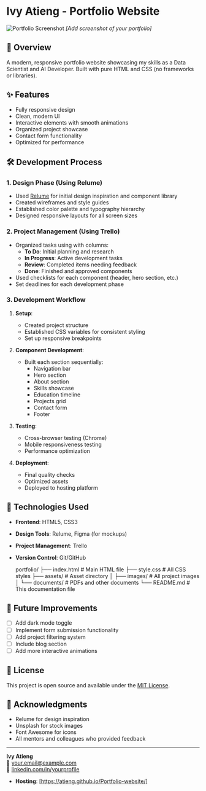 # Ivy Atieng - Portfolio Website

![Portfolio Screenshot](./screenshot.jpg) *[Add screenshot of your portfolio]*

## 🚀 Overview
A modern, responsive portfolio website showcasing my skills as a Data Scientist and AI Developer. Built with pure HTML and CSS (no frameworks or libraries).

## ✨ Features
- Fully responsive design
- Clean, modern UI
- Interactive elements with smooth animations
- Organized project showcase
- Contact form functionality
- Optimized for performance

## 🛠 Development Process

### 1. Design Phase (Using Relume)
- Used [Relume](https://www.relume.io/app/project/P898505_qu2a2spEcYvA38_-wG5wUCziTW6wWF5PjyAXkr2iwEk#mode=sitemap) for initial design inspiration and component library
- Created wireframes and style guides
- Established color palette and typography hierarchy
- Designed responsive layouts for all screen sizes

### 2. Project Management (Using Trello)
- Organized tasks using  with columns:
  - **To Do**: Initial planning and research
  - **In Progress**: Active development tasks
  - **Review**: Completed items needing feedback
  - **Done**: Finished and approved components
- Used checklists for each component (header, hero section, etc.)
- Set deadlines for each development phase

### 3. Development Workflow
1. **Setup**:
   - Created project structure
   - Established CSS variables for consistent styling
   - Set up responsive breakpoints

2. **Component Development**:
   - Built each section sequentially:
     - Navigation bar
     - Hero section
     - About section
     - Skills showcase
     - Education timeline
     - Projects grid
     - Contact form
     - Footer

3. **Testing**:
   - Cross-browser testing (Chrome)
   - Mobile responsiveness testing
   - Performance optimization

4. **Deployment**:
   - Final quality checks
   - Optimized assets
   - Deployed to hosting platform

## 🧰 Technologies Used
- **Frontend**: HTML5, CSS3
- **Design Tools**: Relume, Figma (for mockups)
- **Project Management**: Trello
- **Version Control**: Git/GitHub

  portfolio/
├── index.html # Main HTML file
├── style.css # All CSS styles
├── assets/ # Asset directory
│ ├── images/ # All project images
│ └── documents/ # PDFs and other documents
└── README.md # This documentation file


## 🚧 Future Improvements
- [ ] Add dark mode toggle
- [ ] Implement form submission functionality
- [ ] Add project filtering system
- [ ] Include blog section
- [ ] Add more interactive animations

## 📄 License
This project is open source and available under the [MIT License](LICENSE).

## 🙏 Acknowledgments
- Relume for design inspiration
- Unsplash for stock images
- Font Awesome for icons
- All mentors and colleagues who provided feedback

---

**Ivy Atieng**  
📧 [your.email@example.com](mailto:stiengivylisa@gmail.com)  
🔗 [linkedin.com/in/yourprofile](https://linkedin.com/in/ivy-atieng-a5a52b350/)
- **Hosting**: [https://atieng.github.io/Portfolio-website/]

 
